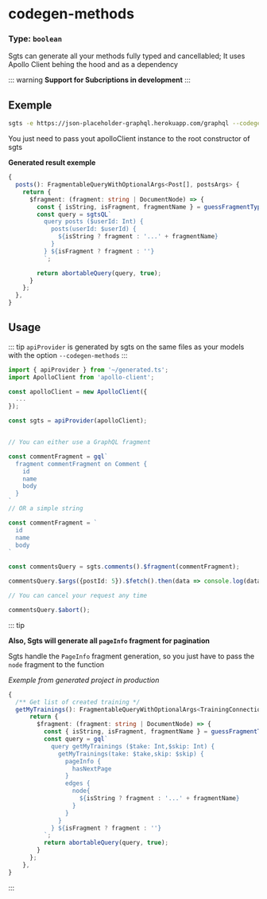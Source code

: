 # codegen-methods

### Type: `boolean`

Sgts can generate all your methods fully typed and cancellabled;
It uses Apollo Client behing the hood and as a dependency

::: warning
**Support for Subcriptions in development**
:::

## Exemple

```bash
sgts -e https://json-placeholder-graphql.herokuapp.com/graphql --codegen-methods
```

You just need to pass yout apolloClient instance to the root constructor of sgts

**Generated result exemple**

```typescript
{
  posts(): FragmentableQueryWithOptionalArgs<Post[], postsArgs> {
    return {
      $fragment: (fragment: string | DocumentNode) => {
        const { isString, isFragment, fragmentName } = guessFragmentType(fragment);
        const query = sgtsQL`
          query posts ($userId: Int) {
            posts(userId: $userId) {
              ${isString ? fragment : '...' + fragmentName}
            }
          } ${isFragment ? fragment : ''}
          `;

        return abortableQuery(query, true);
      }
    };
  },
}
```

## Usage

::: tip
`apiProvider` is generated by sgts on the same files as your models with the option `--codegen-methods`
:::

```ts
import { apiProvider } from '~/generated.ts';
import ApolloClient from 'apollo-client';

const apolloClient = new ApolloClient({
  ...
});

const sgts = apiProvider(apolloClient);


// You can either use a GraphQL fragment

const commentFragment = gql`
  fragment commentFragment on Comment {
    id
    name
    body
  }
`
// OR a simple string

const commentFragment = `
  id
  name
  body
`

const commentsQuery = sgts.comments().$fragment(commentFragment);

commentsQuery.$args({postId: 5}).$fetch().then(data => console.log(data))

// You can cancel your request any time

commentsQuery.$abort();
```

::: tip

**Also, Sgts will generate all `pageInfo` fragment for pagination**

Sgts handle the `PageInfo` fragment generation, so you just have to pass the `node` fragment to the function

_Exemple from generated project in production_

```typescript
{
  /** Get list of created training */
  getMyTrainings(): FragmentableQueryWithOptionalArgs<TrainingConnection, getMyTrainingsArgs> {
      return {
        $fragment: (fragment: string | DocumentNode) => {
          const { isString, isFragment, fragmentName } = guessFragmentType(fragment);
          const query = gql`
            query getMyTrainings ($take: Int,$skip: Int) {
              getMyTrainings(take: $take,skip: $skip) {
                pageInfo {
                  hasNextPage
                }
                edges {
                  node{
                    ${isString ? fragment : '...' + fragmentName}
                  }
                }
              }
            } ${isFragment ? fragment : ''}
          `;
          return abortableQuery(query, true);
        }
      };
    },
}
```

:::
